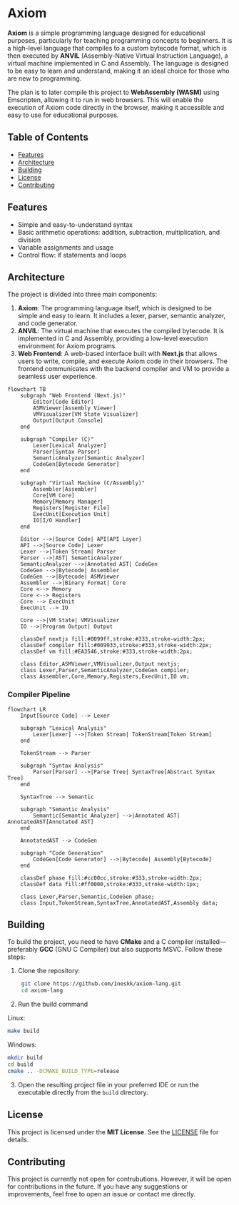 # Axiom

**Axiom** is a simple programming language designed for educational purposes, particularly for teaching programming concepts to beginners. It is a high-level language that compiles to a custom bytecode format, which is then executed by **ANVIL** (Assembly-Native Virtual Instruction Language), a virtual machine implemented in C and Assembly. The language is designed to be easy to learn and understand, making it an ideal choice for those who are new to programming.

The plan is to later compile this project to **WebAssembly (WASM)** using Emscripten, allowing it to run in web browsers. This will enable the execution of Axiom code directly in the browser, making it accessible and easy to use for educational purposes.

## Table of Contents
- [Features](#features)
- [Architecture](#architecture)
- [Building](#building)
- [License](#license)
- [Contributing](#contributing)

## Features
- Simple and easy-to-understand syntax
- Basic arithmetic operations: addition, subtraction, multiplication, and division
- Variable assignments and usage
- Control flow: if statements and loops

## Architecture
The project is divided into three main components:
1. **Axiom**: The programming language itself, which is designed to be simple and easy to learn. It includes a lexer, parser, semantic analyzer, and code generator.
2. **ANVIL**: The virtual machine that executes the compiled bytecode. It is implemented in C and Assembly, providing a low-level execution environment for Axiom programs.
3. **Web Frontend**: A web-based interface built with **Next.js** that allows users to write, compile, and execute Axiom code in their browsers. The frontend communicates with the backend compiler and VM to provide a seamless user experience.

```mermaid
flowchart TB
    subgraph "Web Frontend (Next.js)"
        Editor[Code Editor]
        ASMViewer[Assembly Viewer]
        VMVisualizer[VM State Visualizer]
        Output[Output Console]
    end
    
    subgraph "Compiler (C)"
        Lexer[Lexical Analyzer]
        Parser[Syntax Parser]
        SemanticAnalyzer[Semantic Analyzer]
        CodeGen[Bytecode Generator]
    end
    
    subgraph "Virtual Machine (C/Assembly)"
        Assembler[Assembler]
        Core[VM Core]
        Memory[Memory Manager]
        Registers[Register File]
        ExecUnit[Execution Unit]
        IO[I/O Handler]
    end
    
    Editor -->|Source Code| API[API Layer]
    API -->|Source Code| Lexer
    Lexer -->|Token Stream| Parser
    Parser -->|AST| SemanticAnalyzer
    SemanticAnalyzer -->|Annotated AST| CodeGen
    CodeGen -->|Bytecode| Assembler
    CodeGen -->|Bytecode| ASMViewer
    Assembler -->|Binary Format| Core
    Core <--> Memory
    Core <--> Registers
    Core --> ExecUnit
    ExecUnit --> IO
    
    Core -->|VM State| VMVisualizer
    IO -->|Program Output| Output
    
    classDef nextjs fill:#0099ff,stroke:#333,stroke-width:2px;
    classDef compiler fill:#009933,stroke:#333,stroke-width:2px;
    classDef vm fill:#EA3546,stroke:#333,stroke-width:2px;
    
    class Editor,ASMViewer,VMVisualizer,Output nextjs;
    class Lexer,Parser,SemanticAnalyzer,CodeGen compiler;
    class Assembler,Core,Memory,Registers,ExecUnit,IO vm;
```

### Compiler Pipeline
```mermaid
flowchart LR
    Input[Source Code] --> Lexer
    
    subgraph "Lexical Analysis"
        Lexer[Lexer] -->|Token Stream| TokenStream[Token Stream]
    end
    
    TokenStream --> Parser
    
    subgraph "Syntax Analysis"
        Parser[Parser] -->|Parse Tree| SyntaxTree[Abstract Syntax Tree]
    end
    
    SyntaxTree --> Semantic
    
    subgraph "Semantic Analysis"
        Semantic[Semantic Analyzer] -->|Annotated AST| AnnotatedAST[Annotated AST]
    end
    
    AnnotatedAST --> CodeGen
    
    subgraph "Code Generation"
        CodeGen[Code Generator] -->|Bytecode| Assembly[Bytecode]
    end
    
    classDef phase fill:#cc00cc,stroke:#333,stroke-width:2px;
    classDef data fill:#ff0000,stroke:#333,stroke-width:1px;
    
    class Lexer,Parser,Semantic,CodeGen phase;
    class Input,TokenStream,SyntaxTree,AnnotatedAST,Assembly data;
```
## Building
To build the project, you need to have **CMake** and a C compiler installed&mdash;preferably **GCC** (GNU C Compiler) but also supports MSVC. Follow these steps:

1. Clone the repository:
   ```bash
    git clone https://github.com/1neskk/axiom-lang.git
    cd axiom-lang
   ```
2. Run the build command

Linux:
```bash
make build
```

Windows:
```bash
mkdir build
cd build
cmake .. -DCMAKE_BUILD_TYPE=release
```
3. Open the resulting project file in your preferred IDE or run the executable directly from the `build` directory.

## License
This project is licensed under the **MIT License**. See the [LICENSE](LICENSE) file for details.

## Contributing
This project is currently not open for contrubutions. However, it will be open for contributions in the future. If you have any suggestions or improvements, feel free to open an issue or contact me directly.

